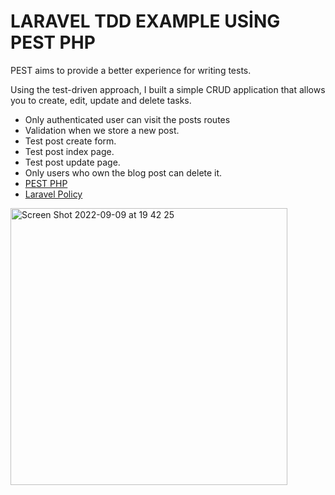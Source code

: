 
# LARAVEL TDD EXAMPLE USİNG PEST PHP


PEST aims to provide a better experience for writing tests.

Using the test-driven approach, I built a simple CRUD application that allows you to create, edit, update and delete tasks.

- Only authenticated user can visit the posts routes
- Validation when we store a new post.
- Test post create form.
- Test post index page.
- Test post update page.
- Only users who own the blog post can delete it.
- [PEST PHP](https://pestphp.com/)
- [Laravel Policy](https://laravel.com/docs/9.x/authorization#policy-responses)


<img width="443" alt="Screen Shot 2022-09-09 at 19 42 25" src="https://user-images.githubusercontent.com/70320254/189399957-342dafa2-99fa-40bb-a855-e0c6cc5daaa2.png">
